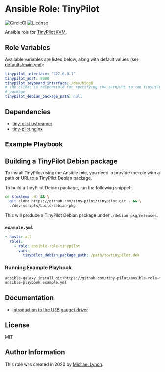 # Ansible Role: TinyPilot

[![CircleCI](https://circleci.com/gh/tiny-pilot/ansible-role-tinypilot.svg?style=svg)](https://circleci.com/gh/tiny-pilot/ansible-role-tinypilot)
[![License](http://img.shields.io/:license-mit-blue.svg?style=flat-square)](LICENSE)

Ansible role for [TinyPilot KVM](https://github.com/tiny-pilot/tinypilot).

## Role Variables

Available variables are listed below, along with default values (see [defaults/main.yml](defaults/main.yml)):

```yaml
tinypilot_interface: "127.0.0.1"
tinypilot_port: 8000
tinypilot_keyboard_interface: /dev/hidg0
# The client is responsible for specifying the path/URL to the TinyPilot Debian
# package
tinypilot_debian_package_path: null
```

## Dependencies

- [tiny-pilot.ustreamer](https://github.com/tiny-pilot/ansible-role-ustreamer)
- [tiny-pilot.nginx](https://github.com/tiny-pilot/ansible-role-nginx)

## Example Playbook

## Building a TinyPilot Debian package

To install TinyPilot using the Ansible role, you need to provide the role with a path or URL to a TinyPilot Debian package.

To build a TinyPilot Debian package, run the following snippet:

```bash
cd $(mktemp -d) && \
  git clone https://github.com/tiny-pilot/tinypilot.git . && \
  ./dev-scripts/build-debian-pkg
```

This will produce a TinyPilot Debian package under `./debian-pkg/releases`.

### `example.yml`

```yaml
- hosts: all
  roles:
    - role: ansible-role-tinypilot
      vars:
        tinypilot_debian_package_path: /path/to/tinypilot.deb
```

### Running Example Playbook

```bash
ansible-galaxy install git+https://github.com/tiny-pilot/ansible-role-tinypilot.git
ansible-playbook example.yml
```

## Documentation

- [Introduction to the USB gadget driver](docs/usb-gadget-driver.md)

## License

MIT

## Author Information

This role was created in 2020 by [Michael Lynch](http://mtlynch.io).
